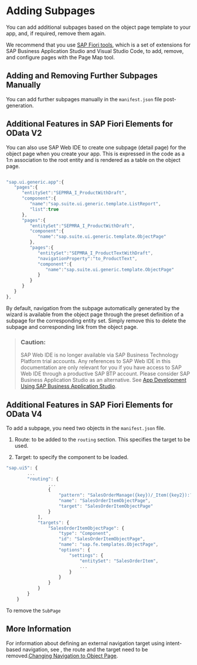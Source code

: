 <!-- loio5d49e31cd38048bc9557179cdc453e86 -->

# Adding Subpages

You can add additional subpages based on the object page template to your app, and, if required, remove them again.

We recommend that you use [SAP Fiori tools](https://help.sap.com/viewer/product/SAP_FIORI_tools/Latest/en-US), which is a set of extensions for SAP Business Application Studio and Visual Studio Code, to add, remove, and configure pages with the Page Map tool.



<a name="loio5d49e31cd38048bc9557179cdc453e86__section_aqf_fpr_1mb"/>

## Adding and Removing Further Subpages Manually

You can add further subpages manually in the `manifest.json` file post-generation.



<a name="loio5d49e31cd38048bc9557179cdc453e86__section_yg2_j1k_ctb"/>

## Additional Features in SAP Fiori Elements for OData V2

You can also use SAP Web IDE to create one subpage \(detail page\) for the object page when you create your app. This is expressed in the code as a 1:n association to the root entity and is rendered as a table on the object page.

```js

"sap.ui.generic.app":{
   "pages":{
      "entitySet":"SEPMRA_I_ProductWithDraft",
      "component":{
         "name":"sap.suite.ui.generic.template.ListReport",
         "list":true
      },
      "pages":{
         "entitySet":"SEPMRA_I_ProductWithDraft",
         "component":{
            "name":"sap.suite.ui.generic.template.ObjectPage"
         },
         "pages":{
            "entitySet":"SEPMRA_I_ProductTextWithDraft",
            "navigationProperty":"to_ProductText",
            "component":{
               "name":"sap.suite.ui.generic.template.ObjectPage"
            }
         }
      }
   }
},
```

By default, navigation from the subpage automatically generated by the wizard is available from the object page through the preset definition of a subpage for the corresponding entity set. Simply remove this to delete the subpage and corresponding link from the object page.

> ### Caution:  
> SAP Web IDE is no longer available via SAP Business Technology Platform trial accounts. Any references to SAP Web IDE in this documentation are only relevant for you if you have access to SAP Web IDE through a productive SAP BTP account. Please consider SAP Business Application Studio as an alternative. See [App Development Using SAP Business Application Studio](../03_Get-Started/app-development-using-sap-business-application-studio-6bbad66.md).



<a name="loio5d49e31cd38048bc9557179cdc453e86__section_c4c_k1k_ctb"/>

## Additional Features in SAP Fiori Elements for OData V4

To add a subpage, you need two objects in the `manifest.json` file.

1.  Route: to be added to the `routing` section. This specifies the target to be used.

2.  Target: to specify the component to be loaded.


```js
"sap.ui5": {
        ...
        "routing": {
                ...
                {
                    "pattern": "SalesOrderManage({key})/_Item({key2}):?query:",
                    "name": "SalesOrderItemObjectPage",
                    "target": "SalesOrderItemObjectPage"
                }
            ],
            "targets": {
                "SalesOrderItemObjectPage": {
                    "type": "Component",
                    "id": "SalesOrderItemObjectPage",
                    "name": "sap.fe.templates.ObjectPage",
                    "options": {
                        "settings": {
                            "entitySet": "SalesOrderItem",
                            ...
                        }
                    }
                }
            }
        }
    }

```

To remove the `SubPage`



<a name="loio5d49e31cd38048bc9557179cdc453e86__section_tcd_xsm_bmb"/>

## More Information

For information about defining an external navigation target using intent-based navigation, see , the route and the target need to be removed.[Changing Navigation to Object Page](changing-navigation-to-object-page-8bd546e.md).

